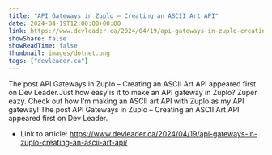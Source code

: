 ```yaml
---
title: "API Gateways in Zuplo – Creating an ASCII Art API"
date: 2024-04-19T12:00:00+00:00
link: https://www.devleader.ca/2024/04/19/api-gateways-in-zuplo-creating-an-ascii-art-api/
showShare: false
showReadTime: false
thumbnail: images/dotnet.png
tags: ["devleader.ca"]
---
```

The post API Gateways in Zuplo – Creating an ASCII Art API appeared first on Dev Leader.Just how easy is it to make an API gateway in Zuplo? Zuper eazy. Check out how I'm making an ASCII art API with Zuplo as my API gateway!
The post API Gateways in Zuplo – Creating an ASCII Art API appeared first on Dev Leader.

- Link to article: https://www.devleader.ca/2024/04/19/api-gateways-in-zuplo-creating-an-ascii-art-api/